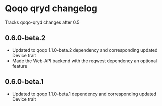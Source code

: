 # Qoqo qryd changelog

Tracks qoqo-qryd changes after 0.5

## 0.6.0-beta.2

* Updated to qoqo 1.1.0-beta.2 dependency and corresponding updated Device trait
* Made the Web-API backend with the reqwest dependency an optional feature

## 0.6.0-beta.1

* Updated to qoqo 1.1.0-beta.1 dependency and corresponding updated Device trait
